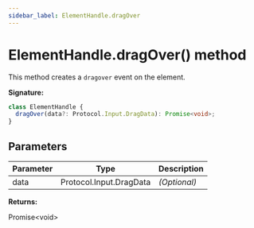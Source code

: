 ```yaml
---
sidebar_label: ElementHandle.dragOver
---
```


# ElementHandle.dragOver() method

This method creates a `dragover` event on the element.

**Signature:**

```typescript
class ElementHandle {
  dragOver(data?: Protocol.Input.DragData): Promise<void>;
}
```

## Parameters

| Parameter | Type                    | Description       |
| --------- | ----------------------- | ----------------- |
| data      | Protocol.Input.DragData | <i>(Optional)</i> |

**Returns:**

Promise&lt;void&gt;
